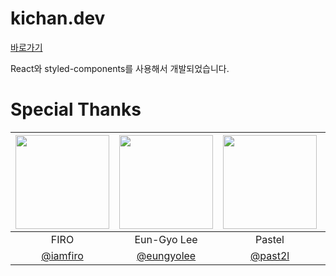 # kichan.dev

[바로가기](https://kichan.dev)

React와 styled-components를 사용해서 개발되었습니다.

# Special Thanks

| <a href="https://github.com/iamfiro"><img src="https://avatars.githubusercontent.com/u/72495729" width="150px"/></a> | <a href="https://github.com/eungyolee"><img src="https://avatars.githubusercontent.com/u/85398698" width="150px"/></a> |   <a href="https://github.com/past2l"><img src="https://avatars.githubusercontent.com/u/33440293" width="150px"/></a>   | <a href="https://github.com/songyeon7"><img src="https://avatars.githubusercontent.com/u/97648066?v=4" width="150px"/></a> |
|:--------------------------------------------------------------------------------------------------------------------:|:----------------------------------------------------------------------------------------------------------------------:|:-----------------------------------------------------------------------------------------------------------------------:|:--------------------------------------------------------------------------------------------------------------------------:|
|                                                         FIRO                                                         |                                                      Eun-Gyo Lee                                                       |                                                         Pastel                                                          |                                                         songyeon7                                                          |
|                                        [@iamfiro](https://github.com/iamfiro)                                        |                                       [@eungyolee](https://github.com/eungyolee)                                       |                     [@past2l](https://github.com/past2l)                                                                |                                         [@songyeon7](https://github.com/songyeon7)                                         |